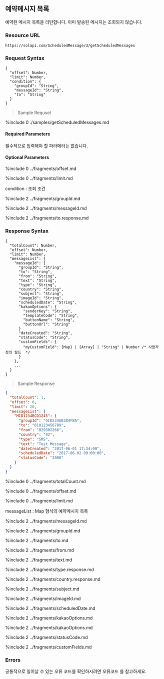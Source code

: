 ## 예약메시지 목록

예약된 메시지 목록을 리턴합니다. 이미 발송된 메시지는 조회되지 않습니다.

### Resource URL

`https://solapi.com/ScheduledMessage/3/getScheduledMessages`


### Request Syntax

```syntax
{
  "offset": Number,
  "limit": Number,
  "condition": {
    "groupId": "String",
    "messageId": "String",
    "to": "String"
  }
}
```

> Sample Requset

%include 0 ./samples/getScheduledMessages.md


#### Required Parameters


필수적으로 입력해야 할 파라메터는 없습니다.

#### Optional Parameters

%include 0 ../fragments/offset.md

%include 0 ../fragments/limit.md

condition
: 조회 조건

%include 2 ../fragments/groupId.md

%include 2 ../fragments/messageId.md

%include 2 ../fragments/to.response.md




### Response Syntax

```syntax
{
  "totalCount": Number,
  "offset": Number,
  "limit": Number,
  "messageList": {
    "messageId": {
      "groupId": "String",
      "to": "String",
      "from": "String",
      "text": "String",
      "type": "String",
      "country": "String",
      "subject": "String",
      "imageId": "String",
      "scheduledDate": "String",
      "kakaoOptions": {
        "senderKey": "String",
        "templateCode": "String",
        "buttonName": "String",
        "buttonUrl": "String"
      }
      "dateCreated": "String",
      "statusCode": "String",
      "customFields": {
        "myCustomField": {Map} | [Array] | "String" | Number /* 사용자 정의 필드  */
      }
    },
    ...
  }
}
```

> Sample Response
```json
{
  "totalCount": 1,
  "offset": 0,
  "limit": 20,
  "messageList": {
    "MID1234BCD1245": {
      "groupId": "GID534AB384FBA",
      "to": "010123456789",
      "from": "029302266",
      "country": "82",
      "type": "SMS",
      "text": "Test Message",
      "dateCreated": "2017-06-01 17:34:00",
      "scheduledDate": "2017-06-02 09:00:00",
      "statusCode": "2000"
    }
  }
}
```

%include 0 ../fragments/totalCount.md

%include 0 ../fragments/offset.md

%include 0 ../fragments/limit.md

messageList
: Map 형식의 예약메시지 목록

%include 2 ../fragments/messageId.md

%include 2 ../fragments/groupId.md

%include 2 ../fragments/to.md

%include 2 ../fragments/from.md

%include 2 ../fragments/text.md

%include 2 ../fragments/type.response.md

%include 2 ../fragments/country.response.md

%include 2 ../fragments/subject.md

%include 2 ../fragments/imageId.md

%include 2 ../fragments/scheduledDate.md

%include 2 ../fragments/kakaoOptions.md

%include 2 ../fragments/kakaoOptions.md

%include 2 ../fragments/statusCode.md

%include 2 ../fragments/customFields.md

### Errors

공통적으로 일어날 수 있는 오류 코드를 확인하시려면 오류코드 를 참고하세요.
